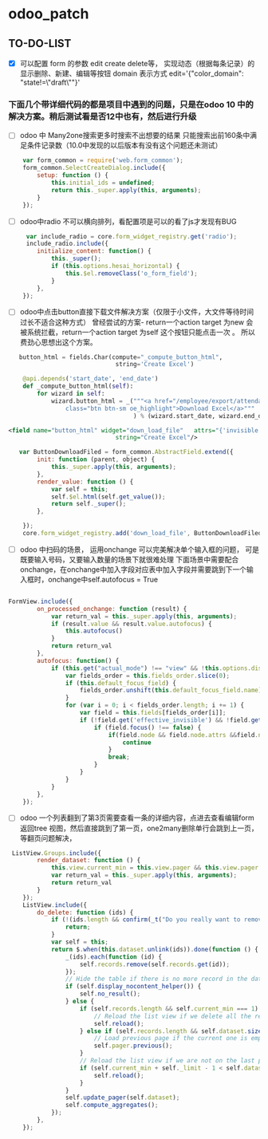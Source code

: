 # odoo_patch
## TO-DO-LIST
- [X] 可以配置  form 的参数 edit create delete等， 实现动态（根据每条记录）的显示删除、新建、编辑等按钮
         domain 表示方式 edit='{"color_domain": "state!=\\"draft\\""}'
 
 ### 下面几个带详细代码的都是项目中遇到的问题，只是在odoo 10 中的解决方案。稍后测试看是否12中也有，然后进行升级
- [ ]  odoo 中 Many2one搜索更多时搜索不出想要的结果 只能搜索出前160条中满足条件记录数（10.0中发现的以后版本有没有这个问题还未测试）
```js
    var form_common = require('web.form_common');
    form_common.SelectCreateDialog.include({
        setup: function () {
            this.initial_ids = undefined;
            return this._super.apply(this, arguments);
        }
    });
```
-[ ] odoo中radio 不可以横向排列，看配置项是可以的看了js才发现有BUG
```js
     var include_radio = core.form_widget_registry.get('radio');
     include_radio.include({
        initialize_content: function() {
            this._super();
            if (this.options.hesai_horizontal) {
                this.$el.removeClass('o_form_field');
            }
        },
    });   
```
-[ ] odoo中点击button直接下载文件解决方案（仅限于小文件，大文件等待时间过长不适合这种方式）
曾经尝试的方案- return一个action target 为new 会被系统拦截，return一个action target 为self 这个按钮只能点击一次 。
所以费劲心思想出这个方案。
```python 
   button_html = fields.Char(compute="_compute_button_html",
                              string='Create Excel')

    @api.depends('start_date', 'end_date')
    def _compute_button_html(self):
        for wizard in self:
            wizard.button_html = _("""<a href="/employee/export/attendance_excel/%s/%s/%s" 
                class="btn btn-sm oe_highlight">Download Excel</a>"""
                                   ) % (wizard.start_date, wizard.end_date, wizard.emp_id.id)
```

```xml
<field name="button_html" widget="down_load_file"   attrs="{'invisible':[('id', '=', False)]}"
                              string="Create Excel"/>
```
```js
   var ButtonDownloadFiled = form_common.AbstractField.extend({
        init: function (parent, object) {
            this._super.apply(this, arguments);
        },
        render_value: function () {
            var self = this;
            self.$el.html(self.get_value());
            return self._super();
        },

    });
    core.form_widget_registry.add('down_load_file', ButtonDownloadFiled);
```
-[ ] odoo 中扫码的场景， 运用onchange 可以完美解决单个输入框的问题， 可是既要输入号码，又要输入数量的场景下就很难处理
下面场景中需要配合onchange，在onchange中加入字段对应表中加入字段并需要跳到下一个输入框时，onchange中self.autofocus = True

```js

FormView.include({
        on_processed_onchange: function (result) {
            var return_val = this._super.apply(this, arguments);
            if (result.value && result.value.autofocus) {
                this.autofocus()
            }
            return return_val
        },
        autofocus: function() {
            if (this.get("actual_mode") !== "view" && !this.options.disable_autofocus) {
                var fields_order = this.fields_order.slice(0);
                if (this.default_focus_field) {
                    fields_order.unshift(this.default_focus_field.name);
                }
                for (var i = 0; i < fields_order.length; i += 1) {
                    var field = this.fields[fields_order[i]];
                    if (!field.get('effective_invisible') && !field.get('effective_readonly') && field.$label) {
                        if (field.focus() !== false) {
                            if(field.node && field.node.attrs &&field.node.attrs.position== "{'not_none_focus': True}" && field.get_value()) {
                                continue
                            }
                            break;
                        }
                    }
                }
            }
        },
    });

```

-[ ] odoo 一个列表翻到了第3页需要查看一条的详细内容，点进去查看编辑form 返回tree 视图，然后直接跳到了第一页，one2many删除单行会跳到上一页，等翻页问题解决，
```js
 ListView.Groups.include({
        render_dataset: function () {
            this.view.current_min = this.view.pager && this.view.pager.state ? this.view.pager.state.current_min: 1;
            var return_val = this._super.apply(this, arguments);
            return return_val
        }
    });
    ListView.include({
        do_delete: function (ids) {
            if (!(ids.length && confirm(_t("Do you really want to remove these records?")))) {
                return;
            }
            var self = this;
            return $.when(this.dataset.unlink(ids)).done(function () {
                _(ids).each(function (id) {
                    self.records.remove(self.records.get(id));
                });
                // Hide the table if there is no more record in the dataset
                if (self.display_nocontent_helper()) {
                    self.no_result();
                } else {
                    if (self.records.length && self.current_min === 1) {
                        // Reload the list view if we delete all the records of the first page
                        self.reload();
                    } else if (self.records.length && self.dataset.size() < self.current_min) {
                        // Load previous page if the current one is empty
                        self.pager.previous();
                    }
                    // Reload the list view if we are not on the last page
                    if (self.current_min + self._limit - 1 < self.dataset.size()) {
                        self.reload();
                    }
                }
                self.update_pager(self.dataset);
                self.compute_aggregates();
            });
        },
    });

```






